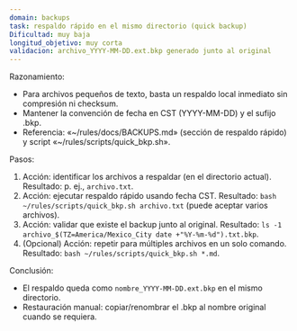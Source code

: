 ```yaml
---
domain: backups
task: respaldo rápido en el mismo directorio (quick backup)
Dificultad: muy baja
longitud_objetivo: muy corta
validacion: archivo_YYYY-MM-DD.ext.bkp generado junto al original
---
```


Razonamiento:
- Para archivos pequeños de texto, basta un respaldo local inmediato sin compresión ni checksum.
- Mantener la convención de fecha en CST (YYYY-MM-DD) y el sufijo .bkp.
- Referencia: «~/rules/docs/BACKUPS.md» (sección de respaldo rápido) y script «~/rules/scripts/quick_bkp.sh».

Pasos:
1) Acción: identificar los archivos a respaldar (en el directorio actual).
   Resultado: p. ej., `archivo.txt`.
2) Acción: ejecutar respaldo rápido usando fecha CST.
   Resultado: `bash ~/rules/scripts/quick_bkp.sh archivo.txt` (puede aceptar varios archivos).
3) Acción: validar que existe el backup junto al original.
   Resultado: `ls -1 archivo_$(TZ=America/Mexico_City date +"%Y-%m-%d").txt.bkp`.
4) (Opcional) Acción: repetir para múltiples archivos en un solo comando.
   Resultado: `bash ~/rules/scripts/quick_bkp.sh *.md`.

Conclusión:
- El respaldo queda como `nombre_YYYY-MM-DD.ext.bkp` en el mismo directorio.
- Restauración manual: copiar/renombrar el .bkp al nombre original cuando se requiera.

